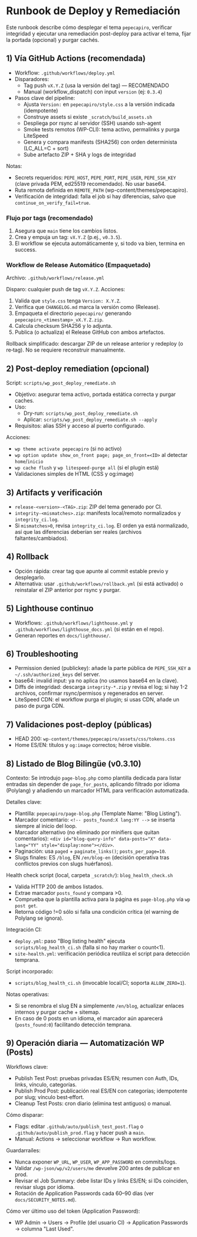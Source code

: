 # Runbook de Deploy y Remediación

Este runbook describe cómo desplegar el tema `pepecapiro`, verificar integridad y ejecutar una remediación post-deploy para activar el tema, fijar la portada (opcional) y purgar cachés.

## 1) Vía GitHub Actions (recomendada)

- Workflow: `.github/workflows/deploy.yml`
- Disparadores:
  - Tag push `vX.Y.Z` (usa la versión del tag) — RECOMENDADO
  - Manual (workflow_dispatch) con input `version` (ej: `0.3.4`)
- Pasos clave del pipeline:
  - Ajusta `Version:` en `pepecapiro/style.css` a la versión indicada (idempotente)
  - Construye assets si existe `_scratch/build_assets.sh`
  - Despliega por rsync al servidor (SSH) usando ssh-agent
  - Smoke tests remotos (WP-CLI): tema activo, permalinks y purga LiteSpeed
  - Genera y compara manifests (SHA256) con orden determinista (LC_ALL=C + sort)
  - Sube artefacto ZIP + SHA y logs de integridad

Notas:
- Secrets requeridos: `PEPE_HOST`, `PEPE_PORT`, `PEPE_USER`, `PEPE_SSH_KEY` (clave privada PEM, ed25519 recomendado). No usar base64.
- Ruta remota definida en `REMOTE_PATH` (wp-content/themes/pepecapiro).
- Verificación de integridad: falla el job si hay diferencias, salvo que `continue_on_verify_fail=true`.

### Flujo por tags (recomendado)

1. Asegura que `main` tiene los cambios listos.
2. Crea y empuja un tag: `vX.Y.Z` (p.ej., `v0.3.5`).
3. El workflow se ejecuta automáticamente y, si todo va bien, termina en success.

### Workflow de Release Automático (Empaquetado)
Archivo: `.github/workflows/release.yml`

Disparo: cualquier push de tag `vX.Y.Z`.
Acciones:
1. Valida que `style.css` tenga `Version: X.Y.Z`.
2. Verifica que `CHANGELOG.md` marca la versión como (Release).
3. Empaqueta el directorio `pepecapiro/` generando `pepecapiro_<timestamp>_vX.Y.Z.zip`.
4. Calcula checksum SHA256 y lo adjunta.
5. Publica (o actualiza) el Release GitHub con ambos artefactos.

Rollback simplificado: descargar ZIP de un release anterior y redeploy (o re‑tag). No se requiere reconstruir manualmente.

## 2) Post-deploy remediation (opcional)

Script: `scripts/wp_post_deploy_remediate.sh`

- Objetivo: asegurar tema activo, portada estática correcta y purgar caches.
- Uso:
  - Dry-run: `scripts/wp_post_deploy_remediate.sh`
  - Aplicar: `scripts/wp_post_deploy_remediate.sh --apply`
- Requisitos: alias SSH y acceso al puerto configurado.

Acciones:
- `wp theme activate pepecapiro` (si no activo)
- `wp option update show_on_front page; page_on_front=<ID>` al detectar `home`/`inicio`
- `wp cache flush` y `wp litespeed-purge all` (si el plugin está)
- Validaciones simples de HTML (CSS y og:image)

## 3) Artifacts y verificación

- `release-<version>-<TAG>.zip`: ZIP del tema generado por CI.
- `integrity-<mismatches>.zip`: manifests local/remoto normalizados y `integrity_ci.log`.
- Si `mismatches>0`, revisa `integrity_ci.log`. El orden ya está normalizado, así que las diferencias deberían ser reales (archivos faltantes/cambiados).

## 4) Rollback

- Opción rápida: crear tag que apunte al commit estable previo y desplegarlo.
- Alternativa: usar `.github/workflows/rollback.yml` (si está activado) o reinstalar el ZIP anterior por rsync y purgar.

## 5) Lighthouse continuo

- Workflows: `.github/workflows/lighthouse.yml` y `.github/workflows/lighthouse_docs.yml` (si están en el repo).
- Generan reportes en `docs/lighthouse/`.

## 6) Troubleshooting

- Permission denied (publickey): añade la parte pública de `PEPE_SSH_KEY` a `~/.ssh/authorized_keys` del server.
- base64: invalid input: ya no aplica (no usamos base64 en la clave).
- Diffs de integridad: descarga `integrity-*.zip` y revisa el log; si hay 1-2 archivos, confirmar rsync/permisos y regenerados en server.
- LiteSpeed CDN: el workflow purga el plugin; si usas CDN, añade un paso de purga CDN.

## 7) Validaciones post-deploy (públicas)

- HEAD 200: `wp-content/themes/pepecapiro/assets/css/tokens.css`
- Home ES/EN: títulos y `og:image` correctos; héroe visible.

## 8) Listado de Blog Bilingüe (v0.3.10)

Contexto: Se introdujo `page-blog.php` como plantilla dedicada para listar entradas sin depender de `page_for_posts`, aplicando filtrado por idioma (Polylang) y añadiendo un marcador HTML para verificación automatizada.

Detalles clave:
- Plantilla: `pepecapiro/page-blog.php` (Template Name: "Blog Listing").
- Marcador comentario: `<!-- posts_found:X lang:YY -->` se inserta siempre al inicio del loop.
- Marcador alternativo (no eliminado por minifiers que quitan comentarios): `<div id="blog-query-info" data-posts="X" data-lang="YY" style="display:none"></div>`.
- Paginación: usa `paged` + `paginate_links()`; `posts_per_page=10`.
- Slugs finales: ES `/blog`, EN `/en/blog-en` (decisión operativa tras conflictos previos con slugs huérfanos).

Health check script (local, carpeta `_scratch/`): `blog_health_check.sh`
- Valida HTTP 200 de ambos listados.
- Extrae marcador `posts_found` y compara >0.
- Comprueba que la plantilla activa para la página es `page-blog.php` vía `wp post get`.
- Retorna código !=0 sólo si falla una condición crítica (el warning de Polylang se ignora).

Integración CI:
- `deploy.yml`: paso "Blog listing health" ejecuta `scripts/blog_health_ci.sh` (falla si no hay marker o count<1).
- `site-health.yml`: verificación periódica reutiliza el script para detección temprana.
  
Script incorporado:
- `scripts/blog_health_ci.sh` (invocable local/CI; soporta `ALLOW_ZERO=1`).

Notas operativas:
- Si se renombra el slug EN a simplemente `/en/blog`, actualizar enlaces internos y purgar cache + sitemap.
- En caso de 0 posts en un idioma, el marcador aún aparecerá (`posts_found:0`) facilitando detección temprana.

## 9) Operación diaria — Automatización WP (Posts)

Workflows clave:
- Publish Test Post: pruebas privadas ES/EN; resumen con Auth, IDs, links, vínculo, categorías.
- Publish Prod Post: publicación real ES/EN con categorías; idempotente por slug; vínculo best‑effort.
- Cleanup Test Posts: cron diario (elimina test antiguos) o manual.

Cómo disparar:
- Flags: editar `.github/auto/publish_test_post.flag` o `.github/auto/publish_prod.flag` y hacer push a `main`.
- Manual: Actions → seleccionar workflow → Run workflow.

Guardarraíles:
- Nunca exponer `WP_URL`, `WP_USER`, `WP_APP_PASSWORD` en commits/logs.
- Validar `/wp-json/wp/v2/users/me` devuelve 200 antes de publicar en prod.
- Revisar el Job Summary: debe listar IDs y links ES/EN; si IDs coinciden, revisar slugs por idioma.
- Rotación de Application Passwords cada 60–90 días (ver `docs/SECURITY_NOTES.md`).

Cómo ver último uso del token (Application Password):
- WP Admin → Users → Profile (del usuario CI) → Application Passwords → columna "Last Used".
